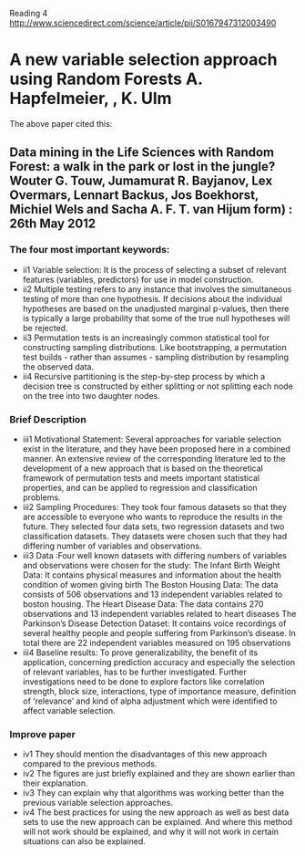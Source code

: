 Reading 4
http://www.sciencedirect.com/science/article/pii/S0167947312003490
<h1>A new variable selection approach using Random Forests
A. Hapfelmeier, , 
K. Ulm
</h1>


The above paper cited this:

<h2>Data mining in the Life Sciences with Random Forest: a walk in the park or lost in the jungle?
Wouter G. Touw, Jumamurat R. Bayjanov, Lex Overmars, Lennart Backus, Jos Boekhorst, Michiel Wels and Sacha A. F. T. van Hijum
 form) : 26th May 2012</h2>

<h3>The four most important keywords:</h3>
<ul>
<li>ii1 Variable selection: It is the process of selecting a subset of relevant features (variables, predictors) for use in model construction.
</li><li>ii2 Multiple testing refers to any instance that involves the simultaneous testing of more than one hypothesis. If decisions about the individual hypotheses are based on the unadjusted marginal p-values, then there is typically a large probability that some of the true null hypotheses will be rejected.
</li><li>ii3 Permutation tests is an increasingly common statistical tool for constructing sampling distributions. Like bootstrapping, a permutation test builds - rather than assumes - sampling distribution by resampling the observed data.
</li><li>ii4 Recursive partitioning is the step-by-step process by which a decision tree is constructed by either splitting or not splitting each node on the tree into two daughter nodes.
</li></ul>

<h3>Brief Description</h3>
<ul><li>iii1 Motivational Statement:
Several approaches for variable selection exist in the literature, and they have been proposed here in a combined manner. An extensive review of the corresponding literature led to the development of a new approach that is based on the theoretical framework of permutation tests and meets important statistical properties, and can be applied to regression and classification problems.
</li><li> iii2 Sampling Procedures: They took four famous datasets so that they are accessible to everyone who wants to reproduce the results in the future. They selected four data sets, two regression datasets and two classification datasets. They datasets were chosen such that they had differing number of variables and observations.
</li><li> iii3 Data :Four well known datasets with differing numbers of variables and observations were chosen for the study:
The Infant Birth Weight Data:  It contains physical measures and information about the health condition of women giving birth
The Boston Housing Data: The data consists of 506 observations and 13 independent variables related to boston housing.
The Heart Disease Data: The data contains 270 observations and 13 independent variables related to heart diseases
The Parkinson’s Disease Detection Dataset: It contains voice recordings of several healthy people and people suffering from Parkinson’s disease. In total there are 22 independent variables measured on 195 observations
</li><li> iii4 Baseline results: To prove generalizability,  the benefit of its application, concerning prediction accuracy and especially the selection of relevant variables, has to be further investigated. Further investigations need to be done to explore factors like correlation strength, block size, interactions, type of importance measure, definition of ‘relevance’ and kind of alpha adjustment which were identified to affect variable selection.
</li></ul>

<h3>Improve paper</h3>
<ul><li>iv1 They should mention the disadvantages of this new approach compared to the previous methods.
</li><li> iv2 The figures are just briefly explained and they are shown earlier than their explanation.
</li><li> iv3 They can explain why that algorithms was working better than the previous variable selection approaches.
</li><li> iv4 The best practices for using the new approach as well as best data sets to use the new approach can be explained. And where this method will not work should be explained, and why it will not work in certain situations can also be explained.
</li></ul>
